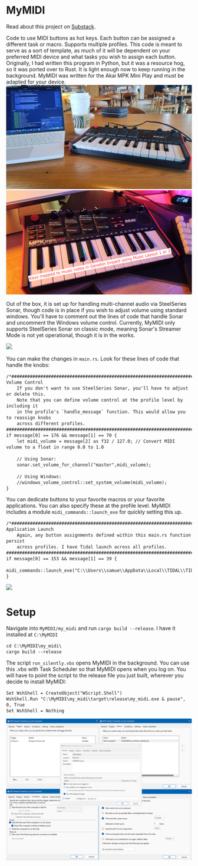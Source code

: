 # MyMIDI
Read about this project on [Substack](https://alshival.substack.com/p/a-coders-guide-to-midi-driven-hotkeys).

Code to use MIDI buttons as hot keys. Each button can be assigned a different task or macro. Supports multiple profiles. This code is meant to serve as a sort of template, as much of it will be dependent on your preferred MIDI device and what tasks you wish to assign each button.
Originally, I had written this program in Python, but it was a resource hog, so it was ported over to Rust. It is light enough now to keep running in the background. MyMIDI was written for the Akai MPK Mini Play and must be adapted for your device.
<img src="https://github.com/alshival/MyMIDI/blob/main/media/IMG_20240406_140035397.jpg">
<img src="https://github.com/alshival/MyMIDI/blob/main/media/IMG_20240405_1927445722.jpg">

Out of the box, it is set up for handling multi-channel audio via SteelSeries Sonar, though code is in place if you wish to adjust volume using standard windows. You'll have to comment out the lines of code that handle Sonar and uncomment the Windows volume control. Currently, MyMIDI only supports SteelSeries Sonar on classic mode, meaning Sonar's Streamer Mode is not yet operational, though it is in the works.

<img src="https://github.com/alshival/MyMIDI/blob/main/media/demo.gif">

You can make the changes in `main.rs`. Look for these lines of code that handle the knobs:
```
/*###############################################################################
Volume Control
    If you don't want to use SteelSeries Sonar, you'll have to adjust or delete this.
    Note that you can define volume control at the profile level by including it 
    in the profile's `handle_message` function. This would allow you to reassign knobs
    across different profiles. 
###############################################################################*/
if message[0] == 176 && message[1] == 70 {
    let midi_volume = message[2] as f32 / 127.0; // Convert MIDI volume to a float in range 0.0 to 1.0
    
    // Using Sonar:
    sonar.set_volume_for_channel("master",midi_volume);

    // Using Windows:
    //windows_volume_control::set_system_volume(midi_volume);
}
```
You can dedicate buttons to your favorite macros or your favorite applications. You can also specify these at the profile level. MyMIDI includes a module `midi_commands::launch_exe` for quickly setting this up.
```
/*###############################################################################
Application Launch 
    Again, any button assignments defined within this main.rs function persist
    across profiles. I have Tidal launch across all profiles.
###############################################################################*/
if message[0] == 153 && message[1] == 39 {
    midi_commands::launch_exe("C:\\Users\\samue\\AppData\\Local\\TIDAL\\TIDAL.exe");
}
```
<img src="https://github.com/alshival/MyMIDI/blob/main/media/Screenshot%202024-04-08%2014365423.png">

# Setup

Navigate into `MyMIDI/my_midi` and run `cargo build --release`. I have it installed at `C:\MyMIDI`

```
cd C:\MyMIDI\my_midi\
cargo build --release
```

The script `run_silently.vbs` opens MyMIDI in the background. You can use this .vbs with Task Scheduler so that MyMIDI opens when you log on. You will have to point the script to the release file you just built, wherever you decide to install MyMIDI:
```
Set WshShell = CreateObject("WScript.Shell")
WshShell.Run "C:\MyMIDI\my_midi\target\release\my_midi.exe & pause", 0, True
Set WshShell = Nothing
```
<img src="https://github.com/alshival/MyMIDI/blob/main/media/Screenshot%202024-04-06%20194707.png">
